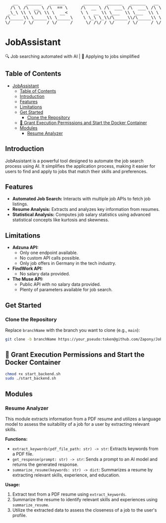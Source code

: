 <pre>
   __   ______   ______       ______   ______   ______   __   ______   ______  ______   __   __   ______  
  /\ \ /\  __ \ /\  == \     /\  __ \ /\  ___\ /\  ___\ /\ \ /\  ___\ /\__  _\/\  __ \ /\ "-.\ \ /\__  _\ 
 _\_\ \\ \ \/\ \\ \  __<     \ \  __ \\ \___  \\ \___  \\ \ \\ \___  \\/_/\ \/\ \  __ \\ \ \-.  \\/_/\ \/ 
/\_____\\ \_____\\ \_____\    \ \_\ \_\\/\_____\\/\_____\\ \_\\/\_____\  \ \_\ \ \_\ \_\\ \_\\"\_\  \ \_\ 
\/_____/ \/_____/ \/_____/     \/_/\/_/ \/_____/ \/_____/ \/_/ \/_____/   \/_/  \/_/\/_/ \/_/ \/_/   \/_/ 
</pre>


# JobAssistant

🔍 Job searching automated with AI | 🎯 Applying to jobs simplified

## Table of Contents

- [JobAssistant](#jobassistant)
  - [Table of Contents](#table-of-contents)
  - [Introduction](#introduction)
  - [Features](#features)
  - [Limitations](#limitations)
  - [Get Started](#get-started)
    - [Clone the Repository](#clone-the-repository)
  - [🐋 Grant Execution Permissions and Start the Docker Container](#-grant-execution-permissions-and-start-the-docker-container)
  - [Modules](#modules)
    - [Resume Analyzer](#resume-analyzer)

## Introduction

JobAssistant is a powerful tool designed to automate the job search process using AI. It simplifies the application process, making it easier for users to find and apply to jobs that match their skills and preferences.

## Features

- **Automated Job Search:** Interacts with multiple job APIs to fetch job listings.
- **Resume Analysis:** Extracts and analyzes key information from resumes.
- **Statistical Analysis:** Computes job salary statistics using advanced statistical concepts like kurtosis and skewness.

## Limitations

- **Adzuna API:**
  - Only one endpoint available.
  - No custom API calls possible.
  - Only job offers in Germany in the tech industry.
- **FindWork API:**
  - No salary data provided.
- **The Muse API:**
  - Public API with no salary data provided.
  - Plenty of parameters available for job search.

## Get Started

### Clone the Repository

Replace `branchName` with the branch you want to clone (e.g., `main`):

```bash
git clone -b branchName https://your_pseudo:token@github.com/Zapony/JobAssistant
```

## 🐋 Grant Execution Permissions and Start the Docker Container

```bash
chmod +x start_backend.sh
sudo ./start_backend.sh
```

## Modules

### Resume Analyzer

This module extracts information from a PDF resume and utilizes a language model to assess the suitability of a job for a user by extracting relevant skills.

**Functions:**

- `extract_keywords(pdf_file_path: str) -> str`: Extracts keywords from a PDF file.
- `get_response(prompt: str) -> str`: Sends a prompt to an AI model and returns the generated response.
- `summarize_resume(keywords: str) -> dict`: Summarizes a resume by extracting relevant skills, experience, and education.

**Usage:**

1. Extract text from a PDF resume using `extract_keywords`.
2. Summarize the resume to identify relevant skills and experiences using `summarize_resume`.
3. Utilize the extracted data to assess the closeness of a job to the user's profile.
